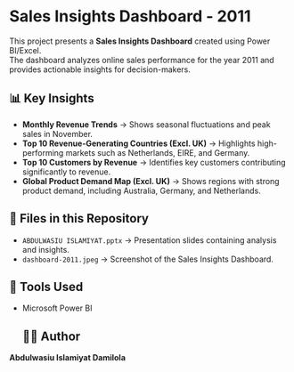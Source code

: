 # Sales Insights Dashboard - 2011

This project presents a **Sales Insights Dashboard** created using Power BI/Excel.  
The dashboard analyzes online sales performance for the year 2011 and provides actionable insights for decision-makers.  

## 📊 Key Insights
- **Monthly Revenue Trends** → Shows seasonal fluctuations and peak sales in November.  
- **Top 10 Revenue-Generating Countries (Excl. UK)** → Highlights high-performing markets such as Netherlands, EIRE, and Germany.  
- **Top 10 Customers by Revenue** → Identifies key customers contributing significantly to revenue.  
- **Global Product Demand Map (Excl. UK)** → Shows regions with strong product demand, including Australia, Germany, and Netherlands.  

## 📂 Files in this Repository
- `ABDULWASIU ISLAMIYAT.pptx` → Presentation slides containing analysis and insights.  
- `dashboard-2011.jpeg` → Screenshot of the Sales Insights Dashboard.  

## 🚀 Tools Used
- Microsoft Power BI
  
  ## 👩‍💻 Author
**Abdulwasiu Islamiyat Damilola**  
